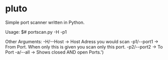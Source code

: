 # pluto
Simple port scanner written in Python.

Usage:
$# portscan.py -H -p1

Other Arguments:
-H/--Host ->    Host Adress you would scan
-p1/--port1 ->  From Port. When only this is given you scan only this port.
-p2/--port2 ->  To Port
-a/--all ->     Shows closed AND open Ports.')